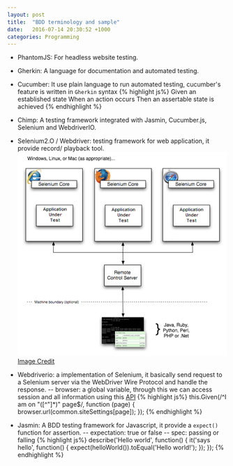 ```yaml
---
layout: post
title:  "BDD terminology and sample"
date:   2016-07-14 20:30:52 +1000
categories: Programming
---
```


- PhantomJS: For headless website testing.

- Gherkin: A language for documentation and automated testing. 

- Cucumber: It use plain language to run automated testing, cucumber's feature is written in `Gherkin` syntax
{% highlight js%}
Given an established state
When an action occurs
Then an assertable state is achieved
{% endhighlight %}

- Chimp: A testing framework integrated with Jasmin, Cucumber.js, Selenium and WebdriverIO. 
 
- Selenium2.O / Webdriver: testing framework for web application, it provide record/ playback tool.
![Selenium RC Architecture](/assets/chapt5_img01_Architecture_Diagram_Simple.png) 
[Image Credit](http://www.seleniumhq.org/docs/05_selenium_rc.jsp) 

- Webdriverio: a implementation of Selenium, it basically send request to a Selenium server via the WebDriver Wire Protocol and handle the response.
 -- browser: a global variable, through this we can access session and all information using this [API](http://webdriver.io/api.html)
{% highlight js%}
 this.Given(/^I am on "([^"]*)" page$/, function (page) {
   browser.url(common.siteSettings[page]);
 });
{% endhighlight %}

 
- Jasmin: A BDD testing framework for Javascript, it provide a `expect()` function for assertion.
 -- expectation: true or false
 -- spec: passing or falling 
{% highlight js%}
describe('Hello world', function() {
  it('says hello', function() {
    expect(helloWorld()).toEqual('Hello world!');
  });
});
{% endhighlight %}
